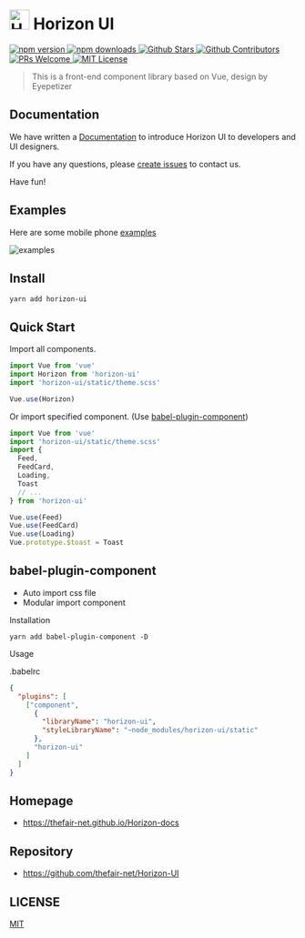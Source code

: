 # <img src="https://static1.thefair.net.cn/horizon_ui/image/icon_loading_light.svg" width="35" height="35" alt="Horizon UI"> Horizon UI

<p align="left">
  <a href="https://www.npmjs.org/package/horizon-ui">
    <img src="https://img.shields.io/npm/v/horizon-ui.svg?style=for-the-badge&logo=npm" alt="npm version">
  </a>
  <a href="https://npmcharts.com/compare/horizon-ui?minimal=true">
    <img src="https://img.shields.io/npm/dt/horizon-ui.svg?style=for-the-badge&logo=npm" alt="npm downloads">
  </a>
  <a href="https://github.com/thefair-net/Horizon-UI">
    <img src="https://img.shields.io/github/stars/thefair-net/horizon-ui?logo=github&style=for-the-badge" alt="Github Stars">
  </a>
  <a href="https://github.com/thefair-net/Horizon-UI/graphs/contributors">
    <img src="https://img.shields.io/github/contributors/thefair-net/horizon-ui?color=blue&logo=github&style=for-the-badge" alt="Github Contributors">
  </a>
  <a href="https://github.com/thefair-net/Horizon-UI/pulls">
    <img src="https://img.shields.io/badge/PRs-Welcome-brightgreen.svg?style=for-the-badge" alt="PRs Welcome">
  </a>
  <a href="https://github.com/thefair-net/Horizon-UI/blob/master/LICENSE">
    <img src="https://img.shields.io/badge/License-MIT-yellow.svg?style=for-the-badge" alt="MIT License">
  </a>
</p>

> This is a front-end component library based on Vue, design by Eyepetizer

## Documentation
We have written a [Documentation](https://thefair-net.github.io/Horizon-docs) to introduce Horizon UI to developers and UI designers.

If you have any questions, please [create issues](https://github.com/thefair-net/Horizon-UI/issues) to contact us.

Have fun!

## Examples
Here are some mobile phone [examples](https://thefair-net.github.io/Horizon-UI)

![examples](https://static1.thefair.net.cn/horizon_ui/image/qrcode-examples.png)

## Install
```shell
yarn add horizon-ui
```

## Quick Start

Import all components.

```javascript
import Vue from 'vue'
import Horizon from 'horizon-ui'
import 'horizon-ui/static/theme.scss'

Vue.use(Horizon)
```

Or import specified component. (Use [babel-plugin-component](https://www.npmjs.com/package/babel-plugin-component))

```javascript
import Vue from 'vue'
import 'horizon-ui/static/theme.scss'
import {
  Feed,
  FeedCard,
  Loading,
  Toast
  // ...
} from 'horizon-ui'

Vue.use(Feed)
Vue.use(FeedCard)
Vue.use(Loading)
Vue.prototype.$toast = Toast
```

## babel-plugin-component
- Auto import css file
- Modular import component

Installation
```shell
yarn add babel-plugin-component -D
```

Usage

.babelrc
```json
{
  "plugins": [
    ["component",
      {
        "libraryName": "horizon-ui",
        "styleLibraryName": "~node_modules/horizon-ui/static"
      },
      "horizon-ui"
    ]
  ]
}
```

## Homepage

- https://thefair-net.github.io/Horizon-docs

## Repository

- https://github.com/thefair-net/Horizon-UI

## LICENSE
[MIT](LICENSE)
